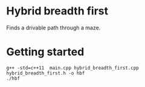 # Hybrid breadth first
Finds a drivable path through a maze.

# Getting started
```
g++ -std=c++11  main.cpp hybrid_breadth_first.cpp hybrid_breadth_first.h -o hbf
./hbf
```

